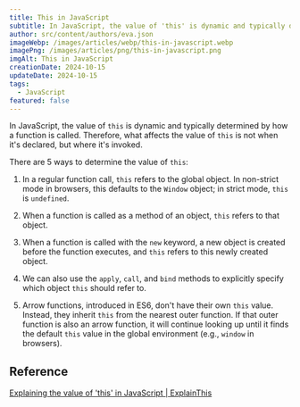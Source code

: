 ```yaml
---
title: This in JavaScript
subtitle: In JavaScript, the value of 'this' is dynamic and typically determined by how a function is called. Therefore, what affects the value of 'this' is not when it's declared, but where it's invoked.
author: src/content/authors/eva.json
imageWebp: /images/articles/webp/this-in-javascript.webp
imagePng: /images/articles/png/this-in-javascript.png
imgAlt: This in JavaScript
creationDate: 2024-10-15
updateDate: 2024-10-15
tags:
  - JavaScript
featured: false
---
```


In JavaScript, the value of `this` is dynamic and typically determined by how a function is called. Therefore, what affects the value of `this` is not when it's declared, but where it's invoked.

There are 5 ways to determine the value of `this`:

1. In a regular function call, `this` refers to the global object. In non-strict mode in browsers, this defaults to the `Window` object; in strict mode, `this` is `undefined`.

2. When a function is called as a method of an object, `this` refers to that object.

3. When a function is called with the `new` keyword, a new object is created before the function executes, and `this` refers to this newly created object.

4. We can also use the `apply`, `call`, and `bind` methods to explicitly specify which object `this` should refer to.

5. Arrow functions, introduced in ES6, don't have their own `this` value. Instead, they inherit `this` from the nearest outer function. If that outer function is also an arrow function, it will continue looking up until it finds the default `this` value in the global environment (e.g., `window` in browsers).

## Reference

[Explaining the value of 'this' in JavaScript | ExplainThis](https://www.explainthis.io/zh-hant/swe/what-is-this)
